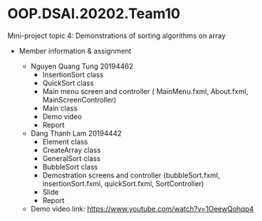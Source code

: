 # OOP.DSAI.20202.Team10

Mini-project topic 4: Demonstrations of sorting algorithms on array

* Member information & assignment
  - Nguyen Quang Tung 20194462
    + InsertionSort class
    + QuickSort class
    +	Main menu screen and controller ( MainMenu.fxml, About.fxml, MainScreenController)
    +	Main class
    + Demo video
    + Report
  - Dang Thanh Lam 20194442
    + Element class
    + CreateArray class
    + GeneralSort class
    + BubbleSort class
    + Demostration screens and controller (bubbleSort.fxml, insertionSort.fxml, quickSort.fxml, SortController)
    + Slide
    + Report
 
  * Demo video link: https://www.youtube.com/watch?v=1OeewQohqp4
